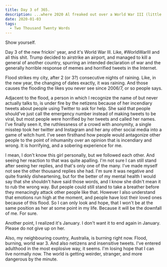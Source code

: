 ```yaml
---
title: Day 3 of 365.
description: ...where 2020 Al freaked out over a World War III (little does he know).
date: 2020-01-03
tags:
  - Two Thousand Twenty Words
---
```


Show yourself.

Day 3 of the new frickin' year, and it's World War III. Like, #WorldWarIII and all this shit. Trump decided to airstrike an airport, and managed to kill a general of another country, spurring an intended declaration of war and the generally horrible response of memes and horrified tweets in the Internet.

Flood strikes my city, after 2 (or 3?) consecutive nights of raining. Like, in the new year, the changing of dates exactly, it was raining. And those causes the flooding the likes you never see since 2006/7, or so people says.

Adjacent to the flood, a person in which I recognize the name of but never actually talks to, is under fire by the netizens because of her incendiary tweets about people using Twitter to ask for help. She said that people should've just call the emergency number instead of making tweets to be viral, but most people were horrified by her tweets and called her names. I've finally seen it, the ruthlessness of a crowd with anonymity, a single misstep took her twitter and Instagram and her any other social media into a game of witch hunt. I've seen firsthand how people would antagonize other people to the point of inhumanity over an opinion that is incendiary and wrong. It is horrifying, and a sobering experience for me. 

I mean, I don't know this girl personally, but we followed each other. And seeing her reaction to that was quite apalling. I'm not sure I can still stand after seeing her replies, and that's only one of the many. I've made myself not see the other thousand replies she had. I'm sure it was negative and quite frankly disheartening, but for the better of my mental health I would say that she shouldn't have said those words, and I know she didn't mean it to rub the wrong way. But people could still stand to take a breather before they menacingly attack other people like that. However I also understand that emotions run high at the moment, and people have lost their loved ones because of this flood. So I can only look and hope, that I won't be at the same position as her at some point in my life. Because it will be the downfall of me. For sure.

Another point, I realized it's January. I don't want it to end again in January. Please do not give up on her.

Also, my neighbouring country, Australia, is burning right now. Flood, burning, world war 3. And also netizens and insensitive tweets. I've entered adulthood in the most explosive way, it seems. I'm losing hope that I can live normally now. The world is getting weirder, stranger, and more dangerous by the minute.
